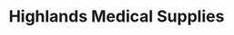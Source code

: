 ---
title: "Highlands Medical Supplies"
url: /haliburton/highlands-medical-supplies/
shop: Sanitätshaus
---